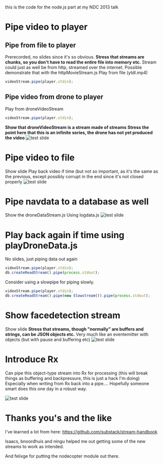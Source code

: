 this is the code for the node.js part at my NDC 2013 talk

# Pipe video to player

## Pipe from file to player
Prerecorded, no slides since it's so obvious.
__Stress that streams are chunks, so you don't have to read the entire file into memory etc.__
Stream could just as well be from http, streamed over the internet. Possible demonstrate that with the httpMovieStream.js
Play from file (ytdl.mp4) 
```javascript
videoStream.pipe(player.stdin);
```
## Pipe video from drone to player
Play from droneVideoStream 
```javascript
videoStream.pipe(player.stdin);
```
__Show that droneVideoStream is a stream made of streams__
__Stress the point here that this is an infinite series, the drone has not yet produced the video__
![test slide](https://raw.github.com/bjartwolf/ndc-2013-streams/master/presentation/20130530_123049.jpg)

# Pipe video to file
Show slide
Play back video if time (but not so important, as it's the same as the previous, except possibly corrupt in the end since it's not closed properly
![test slide](https://raw.github.com/bjartwolf/ndc-2013-streams/master/presentation/20130530_123610.jpg)

# Pipe navdata to a database as well
Show the droneDataStream.js 
Using logdata.js
![test slide](https://raw.github.com/bjartwolf/ndc-2013-streams/master/presentation/savenavdata.jpg)

# Play back again if time using playDroneData.js
No slides, just piping data out again 

```javascript
videoStream.pipe(player.stdin);
db.createReadStream().pipe(process.stdout);
```
Consider using a slowpipe for piping slowly.
```javascript
videoStream.pipe(player.stdin);
db.createReadStream().pipe(new Slowstream()).pipe(process.stdout);
```
# Show facedetection stream
Show slide
__Stress that streams, though "normally" are buffers and strings, can be JSON objects etc.__
Very much like an eventemitter with objects (but with pause and buffering etc)
![test slide](https://raw.github.com/bjartwolf/ndc-2013-streams/master/presentation/20130530_125059.jpg)

# Introduce Rx  
Can pipe this object-type stream into Rx for processing
(this will break things as buffering and backpressure, this is just a hack I'm doing)
Especially when writing from Rx back into a pipe.... Hopefully someone smart does this one day in a robust way. 

![test slide](https://raw.github.com/bjartwolf/ndc-2013-streams/master/presentation/20130530_125646.jpg)


# Thanks you's and the like
I've learned a lot from here:
https://github.com/substack/stream-handbook

Isaacs, bnoordhuis and ningu helped me out getting some of the new streams to work as intended.

And felixge for putting the nodecopter module out there.
